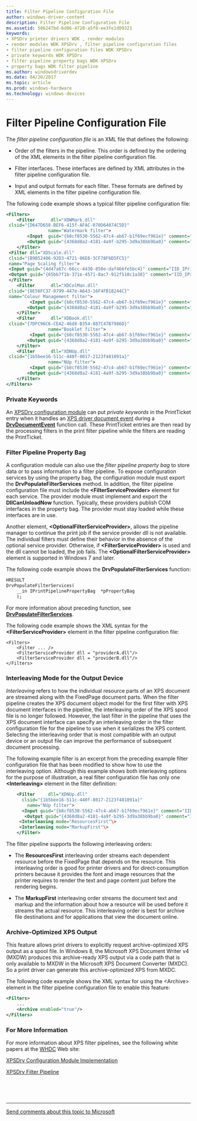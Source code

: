 ```yaml
---
title: Filter Pipeline Configuration File
author: windows-driver-content
description: Filter Pipeline Configuration File
ms.assetid: 586247bd-6d06-4728-a5f0-ee3fe1d09321
keywords:
- XPSDrv printer drivers WDK , render modules
- render modules WDK XPSDrv , filter pipeline configuration files
- filter pipeline configuration files WDK XPSDrv
- private keywords WDK XPSDrv
- filter pipeline property bags WDK XPSDrv
- property bags WDK filter pipeline
ms.author: windowsdriverdev
ms.date: 04/20/2017
ms.topic: article
ms.prod: windows-hardware
ms.technology: windows-devices
---
```


# Filter Pipeline Configuration File


The *filter pipeline configuration file* is an XML file that defines the following:

-   Order of the filters in the pipeline. This order is defined by the ordering of the XML elements in the filter pipeline configuration file.

-   Filter interfaces. These interfaces are defined by XML attributes in the filter pipeline configuration file.

-   Input and output formats for each filter. These formats are defined by XML elements in the filter pipeline configuration file.

The following code example shows a typical filter pipeline configuration file:

```XML
<Filters>
    <Filter      dll="XDWMark.dll" 
 clsid="{D647D658-BEF6-415f-AFAC-070D64074C5D}"
                name="Watermark filter">
        <Input  guid="{b8cf8530-5562-47c4-ab67-b1f69ecf961e}" comment="IID_IXpsDocumentProvider"/> 
        <Output guid="{4368d8a2-4181-4a9f-b295-3d9a38bb9ba0}" comment="IID_IXpsDocumentConsumer"/> 
    </Filter>
 <Filter dll="XDScale.dll"
 clsid="{B9B52406-92D3-4721-86E6-3CF78F6D5FC5}"
 name="Page Scaling filter">
 <Input guid="{4d47a67c-66cc-4430-850e-daf466fe5bc4}" comment="IID_IPrintReadStream"/>
 <Output guid="{65bb7f1b-371e-4571-8ac7-912f510c1a38}" comment="IID_IPrintWriteStream"/>
 </Filter>
    <Filter      dll="XDColMan.dll" 
 clsid="{8E56FC37-0799-447e-A643-16F4FB18244C}" 
 name="Colour Management filter"> 
         <Input guid="{b8cf8530-5562-47c4-ab67-b1f69ecf961e}" comment="IID_IXpsDocumentProvider"/> 
        <Output guid="{4368d8a2-4181-4a9f-b295-3d9a38bb9ba0}" comment="IID_IXpsDocumentConsumer"/> 
    </Filter>
    <Filter      dll="XDBook.dll" 
 clsid="{7DFC96C6-CEA2-46d8-B354-887C47B7986D}" 
                name="Booklet filter">
         <Input guid="{b8cf8530-5562-47c4-ab67-b1f69ecf961e}" comment="IID_IXpsDocumentProvider"/> 
        <Output guid="{4368d8a2-4181-4a9f-b295-3d9a38bb9ba0}" comment="IID_IXpsDocumentConsumer"/> 
    </Filter>
    <Filter      dll="XDNUp.dll" 
 clsid="{1b5bee16-511c-440f-8017-2123f481091a}"
                name="NUp filter">
         <Input guid="{b8cf8530-5562-47c4-ab67-b1f69ecf961e}" comment="IID_IXpsDocumentProvider"/> 
        <Output guid="{4368d8a2-4181-4a9f-b295-3d9a38bb9ba0}" comment="IID_IXpsDocumentConsumer"/> 
    </Filter>
</Filters>
```

### Private Keywords

An [XPSDrv configuration module](xpsdrv-configuration-module.md) can put *private keywords* in the PrintTicket entry when it handles an [XPS driver document event](xps-driver-document-events.md) during a [**DrvDocumentEvent**](https://msdn.microsoft.com/library/windows/hardware/ff548544) function call. These PrintTicket entries are then read by the processing filters in the print filter pipeline while the filters are reading the PrintTicket.

### Filter Pipeline Property Bag

A configuration module can also use the *filter pipeline property bag* to store data or to pass information to a filter pipeline. To expose configuration services by using the property bag, the configuration module must export the **DrvPopulateFilterServices** method. In addition, the filter pipeline configuration file must include the **&lt;FilterServiceProvider&gt;** element for each service. The provider module must implement and export the **DllCanUnloadNow** function. Typically, these providers publish COM interfaces in the property bag. The provider must stay loaded while these interfaces are in use.

Another element, **&lt;OptionalFilterServiceProvider&gt;**, allows the pipeline manager to continue the print job if the service provider dll is not available. The individual filters must define their behavior in the absence of the optional service provider. Otherwise, if **&lt;FilterServiceProvider&gt;** is used and the dll cannot be loaded, the job fails. The **&lt;OptionalFilterServiceProvider&gt;** element is supported in Windows 7 and later.

The following code example shows the **DrvPopulateFilterServices** function:

```XML
HRESULT
DrvPopulateFilterServices(
    __in IPrintPipelinePropertyBag  *pPropertyBag
    );
```

For more information about preceding function, see [**DrvPopulateFilterServices**](https://msdn.microsoft.com/library/windows/hardware/hh768268).

The following code example shows the XML syntax for the **&lt;FilterServiceProvider&gt;** element in the filter pipeline configuration file:

```
<Filters>
    <Filter ... />
    <FilterServiceProvider dll = "providerA.dll"/>
    <FilterServiceProvider dll = "providerB.dll"/>
</Filters>
```

### Interleaving Mode for the Output Device

*Interleaving* refers to how the individual resource parts of an XPS document are streamed along with the FixedPage document parts. When the filter pipeline creates the XPS document object model for the first filter with XPS document interfaces in the pipeline, the interleaving order of the XPS spool file is no longer followed. However, the last filter in the pipeline that uses the XPS document interface can specify an interleaving order in the filter configuration file for the pipeline to use when it serializes the XPS content. Selecting the interleaving order that is most compatible with an output device or an output file can improve the performance of subsequent document processing.

The following example filter is an excerpt from the preceding example filter configuration file that has been modified to show how to use the interleaving option. Although this example shows both interleaving options for the purpose of illustration, a real filter configuration file has only one **&lt;Interleaving&gt;** element in the filter definition:

```XML
    <Filter     dll="XDNUp.dll" 
      clsid="{1b5bee16-511c-440f-8017-2123f481091a}"
        name="NUp filter">
      <Input guid="{b8cf8530-5562-47c4-ab67-b1f69ecf961e}" comment="IID_IXpsDocumentProvider"/> 
       <Output guid="{4368d8a2-4181-4a9f-b295-3d9a38bb9ba0}" comment="IID_IXpsDocumentConsumer"/>
     <Interleaving mode="ResourcesFirst"\>
     <Interleaving mode="MarkupFirst"\>
    </Filter>
```

The filter pipeline supports the following interleaving orders:

-   The **ResourcesFirst** interleaving order streams each dependent resource before the FixedPage that depends on the resource. This interleaving order is good for printer drivers and for direct-consumption printers because it provides the font and image resources that the printer requires to render the text and page content just before the rendering begins.

-   The **MarkupFirst** interleaving order streams the document text and markup and the information about how a resource will be used before it streams the actual resource. This interleaving order is best for archive file destinations and for applications that view the document online.

### Archive-Optimized XPS Output

This feature allows print drivers to explicitly request archive-optimized XPS output as a spool file. In Windows 8, the Microsoft XPS Document Writer v4 (MXDW) produces this archive-ready XPS output via a code path that is only available to MXDW in the Microsoft XPS Document Converter (MXDC). So a print driver can generate this archive-optimized XPS from MXDC.

The following code example shows the XML syntax for using the &lt;Archive&gt; element in the filter pipeline configuration file to enable this feature:

```XML
<Filters>
    ...
    <Archive enabled="true"/>
</Filters>
```

### For More Information

For more information about XPS filter pipelines, see the following white papers at the [WHDC](http://go.microsoft.com/fwlink/p/?linkid=69253) Web site:

[XPSDrv Configuration Module Implementation](http://go.microsoft.com/fwlink/p/?linkid=133878)

[XPSDrv Filter Pipeline](http://go.microsoft.com/fwlink/p/?linkid=133879)

 

 


--------------------
[Send comments about this topic to Microsoft](mailto:wsddocfb@microsoft.com?subject=Documentation%20feedback%20%5Bprint\print%5D:%20Filter%20Pipeline%20Configuration%20File%20%20RELEASE:%20%289/1/2016%29&body=%0A%0APRIVACY%20STATEMENT%0A%0AWe%20use%20your%20feedback%20to%20improve%20the%20documentation.%20We%20don't%20use%20your%20email%20address%20for%20any%20other%20purpose,%20and%20we'll%20remove%20your%20email%20address%20from%20our%20system%20after%20the%20issue%20that%20you're%20reporting%20is%20fixed.%20While%20we're%20working%20to%20fix%20this%20issue,%20we%20might%20send%20you%20an%20email%20message%20to%20ask%20for%20more%20info.%20Later,%20we%20might%20also%20send%20you%20an%20email%20message%20to%20let%20you%20know%20that%20we've%20addressed%20your%20feedback.%0A%0AFor%20more%20info%20about%20Microsoft's%20privacy%20policy,%20see%20http://privacy.microsoft.com/default.aspx. "Send comments about this topic to Microsoft")


